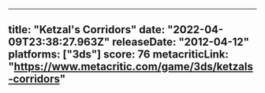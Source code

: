 
---
title: "Ketzal's Corridors"
date: "2022-04-09T23:38:27.963Z"
releaseDate: "2012-04-12"
platforms: ["3ds"]
score: 76
metacriticLink: "https://www.metacritic.com/game/3ds/ketzals-corridors"
---

